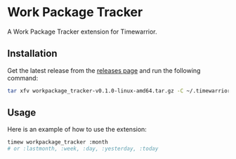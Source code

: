 # Work Package Tracker

A Work Package Tracker extension for Timewarrior.

## Installation

Get the latest release from the
[releases page](https://github.com/d3vv3/workpackage_tracker/releases) and run
the following command:

```bash
tar xfv workpackage_tracker-v0.1.0-linux-amd64.tar.gz -C ~/.timewarrior/extensions/
```

## Usage

Here is an example of how to use the extension:

```bash
timew workpackage_tracker :month
# or :lastmonth, :week, :day, :yesterday, :today
```
